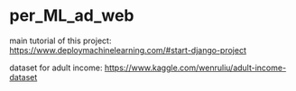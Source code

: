 # per_ML_ad_web

main tutorial of this project:
https://www.deploymachinelearning.com/#start-django-project

dataset for adult income:
https://www.kaggle.com/wenruliu/adult-income-dataset
